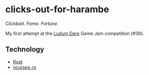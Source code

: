 # clicks-out-for-harambe
*Clickbait. Fame. Fortune.*

My first attempt at the [Ludum Dare](http://ludumdare.com/) Game Jam competition (#36).

## Technology
* [Rust](https://rust-lang.org/)
* [ncurses-rs](https://github.com/jeaye/ncurses-rs)
